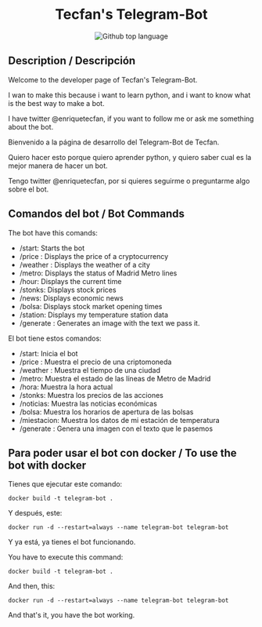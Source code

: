 <h1 align="center">Tecfan's Telegram-Bot</h1>

<p align="center">
  <img alt="Github top language" src="https://img.shields.io/github/languages/top/enriquetecfan11/telegram-bot?color=56BEB8">

## Description / Descripción

Welcome to the developer page of Tecfan's Telegram-Bot.

I wan to make this because i want to learn python, and i want to know what is the best way to make a bot.

I have twitter @enriquetecfan, if you want to follow me or ask  me something about the bot.


Bienvenido a la página de desarrollo del Telegram-Bot de Tecfan.

Quiero hacer esto porque quiero aprender python, y quiero saber cual es la mejor manera de hacer un bot.

Tengo twitter @enriquetecfan, por si quieres seguirme o preguntarme algo sobre el bot.

## Comandos del bot / Bot Commands

The bot have this comands:
- /start: Starts the bot
- /price <crypto name> : Displays the price of a cryptocurrency
- /weather <city name> : Displays the weather of a city
- /metro: Displays the status of Madrid Metro lines
- /hour: Displays the current time
- /stonks: Displays stock prices
- /news: Displays economic news
- /bolsa: Displays stock market opening times
- /station: Displays my temperature station data
- /generate <text>: Generates an image with the text we pass it.

El bot tiene estos comandos:
- /start: Inicia el bot
- /price <nombre crypto>: Muestra el precio de una criptomoneda
- /weather <nombre ciudad> : Muestra el tiempo de una ciudad
- /metro: Muestra el estado de las líneas de Metro de Madrid
- /hora: Muestra la hora actual
- /stonks: Muestra los precios de las acciones
- /noticias: Muestra las noticias económicas
- /bolsa: Muestra los horarios de apertura de las bolsas
- /miestacion: Muestra los datos de mi estación de temperatura
- /generate <texto>: Genera una imagen con el texto que le pasemos

## Para poder usar el bot con docker / To use the bot with docker

Tienes que ejecutar este comando:
```cli
docker build -t telegram-bot .
```

Y después, este:
```cli
docker run -d --restart=always --name telegram-bot telegram-bot
```
Y ya está, ya tienes el bot funcionando.

You have to execute this command:
```cli
docker build -t telegram-bot .
```

And then, this:
```cli
docker run -d --restart=always --name telegram-bot telegram-bot
```
And that's it, you have the bot working.
